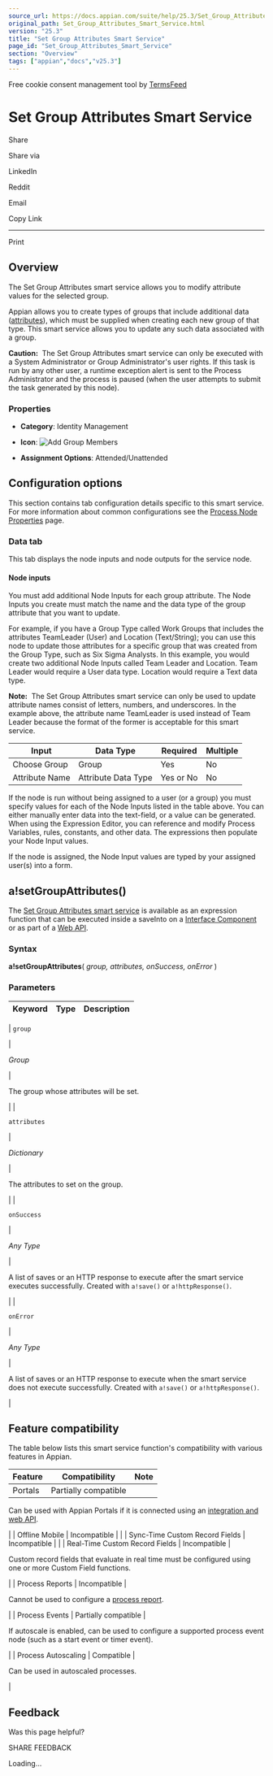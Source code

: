 ```yaml
---
source_url: https://docs.appian.com/suite/help/25.3/Set_Group_Attributes_Smart_Service.html
original_path: Set_Group_Attributes_Smart_Service.html
version: "25.3"
title: "Set Group Attributes Smart Service"
page_id: "Set_Group_Attributes_Smart_Service"
section: "Overview"
tags: ["appian","docs","v25.3"]
---
```



Free cookie consent management tool by [TermsFeed](https://www.termsfeed.com/)

# Set Group Attributes Smart Service

Share

Share via

LinkedIn

Reddit

Email

Copy Link

* * *

Print

## Overview

The Set Group Attributes smart service allows you to modify attribute values for the selected group.

Appian allows you to create types of groups that include additional data ([attributes](Group_Types.html#group-type-attributes)), which must be supplied when creating each new group of that type. This smart service allows you to update any such data associated with a group.

**Caution:**  The Set Group Attributes smart service can only be executed with a System Administrator or Group Administrator's user rights. If this task is run by any other user, a runtime exception alert is sent to the Process Administrator and the process is paused (when the user attempts to submit the task generated by this node).

### Properties

-   **Category**: Identity Management

-   **Icon**: ![Add Group Members](images/Smart_Service_Icons/Add_Group_Members.png)

-   **Assignment Options**: Attended/Unattended

## Configuration options

This section contains tab configuration details specific to this smart service. For more information about common configurations see the [Process Node Properties](Process_Node_and_Smart_Service_Properties.html) page.

### Data tab

This tab displays the node inputs and node outputs for the service node.

#### Node inputs

You must add additional Node Inputs for each group attribute. The Node Inputs you create must match the name and the data type of the group attribute that you want to update.

For example, if you have a Group Type called Work Groups that includes the attributes TeamLeader (User) and Location (Text/String); you can use this node to update those attributes for a specific group that was created from the Group Type, such as Six Sigma Analysts. In this example, you would create two additional Node Inputs called Team Leader and Location. Team Leader would require a User data type. Location would require a Text data type.

**Note:**  The Set Group Attributes smart service can only be used to update attribute names consist of letters, numbers, and underscores. In the example above, the attribute name TeamLeader is used instead of Team Leader because the format of the former is acceptable for this smart service.

| Input | Data Type | Required | Multiple |
| --- | --- | --- | --- |
| Choose Group | Group | Yes | No |
| Attribute Name | Attribute Data Type | Yes or No | No |

If the node is run without being assigned to a user (or a group) you must specify values for each of the Node Inputs listed in the table above. You can either manually enter data into the text-field, or a value can be generated. When using the Expression Editor, you can reference and modify Process Variables, rules, constants, and other data. The expressions then populate your Node Input values.

If the node is assigned, the Node Input values are typed by your assigned user(s) into a form.

## a!setGroupAttributes()

The [Set Group Attributes smart service](#) is available as an expression function that can be executed inside a saveInto on a [Interface Component](executing_smart_services.html) or as part of a [Web API](Web_APIs.html).

### Syntax

**a!setGroupAttributes**( _group, attributes, onSuccess, onError_ )

### Parameters

| Keyword | Type | Description |
| --- | --- | --- |
|
`group`

 |

_Group_

 |

The group whose attributes will be set.

 |
|

`attributes`

 |

_Dictionary_

 |

The attributes to set on the group.

 |
|

`onSuccess`

 |

_Any Type_

 |

A list of saves or an HTTP response to execute after the smart service executes successfully. Created with `a!save()` or `a!httpResponse()`.

 |
|

`onError`

 |

_Any Type_

 |

A list of saves or an HTTP response to execute when the smart service does not execute successfully. Created with `a!save()` or `a!httpResponse()`.

 |

## Feature compatibility

The table below lists this smart service function's compatibility with various features in Appian.

| Feature | Compatibility | Note |
| --- | --- | --- |
| Portals | Partially compatible |
Can be used with Appian Portals if it is connected using an [integration and web API](portals-design.html#using-partially-compatible-functions-and-objects-in-a-portal).

 |
| Offline Mobile | Incompatible |  |
| Sync-Time Custom Record Fields | Incompatible |  |
| Real-Time Custom Record Fields | Incompatible |

Custom record fields that evaluate in real time must be configured using one or more Custom Field functions.

 |
| Process Reports | Incompatible |

Cannot be used to configure a [process report](Process_Reports.html).

 |
| Process Events | Partially compatible |

If autoscale is enabled, can be used to configure a supported process event node (such as a start event or timer event).

 |
| Process Autoscaling | Compatible |

Can be used in autoscaled processes.

 |

## Feedback

Was this page helpful?

SHARE FEEDBACK

Loading...